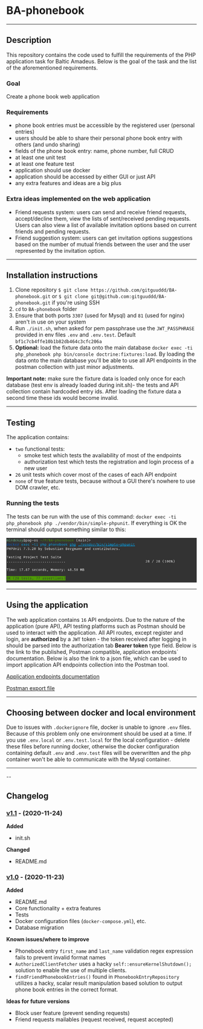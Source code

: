 # BA-phonebook

---

## Description
This repository contains the code used to fulfill the requirements of the PHP application task for Baltic Amadeus. Below is the goal of the task and the list of the aforementioned requirements.

### Goal
Create a phone book web application

### Requirements

- phone book entries must be accessible by the registered user (personal entries)
- users should be able to share their personal phone book entry with others (and undo sharing)
- fields of the phone book entry: name, phone number, full CRUD
- at least one unit test
- at least one feature test
- application should use docker
- application should be accessed by either GUI or just API
- any extra features and ideas are a big plus

### Extra ideas implemented on the web application

- Friend requests system: users can send and receive friend requests, accept/decline them, view the lists of sent/received pending requests.
 Users can also view a list of available invitation options based on current friends and pending requests.
- Friend suggestion system: users can get invitation options suggestions based on the number of mutual friends between the user and the user represented by the invitation option.

---
## Installation instructions

1. Clone repository ```$ git clone https://github.com/gitguuddd/BA-phonebook.git``` or ```$ git clone git@github.com:gitguuddd/BA-phonebook.git``` if you're using SSH
2. ```cd``` to ```BA-phonebook``` folder
3. Ensure that both ports ```3307``` (used for Mysql) and ```81``` (used for nginx) aren't in use on your system
4. Run ```./init.sh```, when asked for pem passphrase use the ```JWT_PASSPHRASE``` provided in env files ```.env``` and ```.env.test```. Default ```bf1c7cb4ffe10b1b82db464c3cfc206a```
5.  **Optional:** load the fixture data onto the main database ```docker exec -ti php_phonebook php bin/console doctrine:fixtures:load```.
 By loading the data onto the main database you'll be able to use all API endpoints in the postman collection with just minor adjustments.

**Important note:** make sure the fixture data is loaded only once for each database (test env is already loaded during init.sh)- the tests and API collection contain hardcoded entry ids. After loading the fixture data a second time these ids would become invalid.

---
## Testing

The application contains:
- ```two``` functional tests:
    - smoke test which tests the availability of most of the endpoints
    - authorization test which tests the registration and login process of a new user
- ```26``` unit tests which cover most of the cases of each API endpoint
- ```none``` of true feature tests, because without a GUI there's nowhere to use DOM crawler, etc.

### Running the tests

The tests can be run with the use of this command: ```docker exec -ti php_phonebook php ./vendor/bin/simple-phpunit```.
 If everything is OK the terminal should output something similar to this:

![testing output](images/testing_output.png)

---

## Using the application

 The web application contains ```16``` API endpoints. Due to the nature of the application (pure API), API testing platforms such as Postman should be used to interact with the application.
 All API routes, except register and login,  are **authorized** by a ```JWT``` token - the token received after logging in should be parsed into the authorization tab **Bearer token** type field. Below is the link to the published, Postman compatible, application endpoints` documentation. Below is also the link to a json file, which can be used to import application API endpoints collection into the Postman tool.

[Application endpoints documentation](https://documenter.getpostman.com/view/5871347/TVewYPtu)

[Postman export file](https://www.dropbox.com/s/mpud0lluo59j7wj/BA-phonebook%20API.postman_collection.json?dl=0)

---

## Choosing between docker and local environment

Due to issues with ```.dockerignore``` file, docker is unable to ignore ```.env``` files. Because of this problem only one environment should be used at a time. 
If you use ```.env.local``` or ```.env.test.local``` for the local configuration - delete these files before running docker, otherwise the docker configuration containing default ```.env``` and ```.env.test``` files will be overwritten and the php container won't be able to communicate with the Mysql container.

---

--

## Changelog

### [v1.1](https://github.com/gitguuddd/BA-phonebook/releases/tag/v1.1) - (2020-11-24)

**Added**
- init.sh

**Changed**
- README.md

### [v1.0](https://github.com/gitguuddd/BA-phonebook/releases/tag/v1.0) - (2020-11-23)

**Added**
- README.md
- Core functionality + extra features
- Tests
- Docker configuration files (```docker-compose.yml```), etc.
- Database migration

**Known issues/where to improve**
- Phonebook entry ```first_name``` and ```last_name``` validation regex expression fails to prevent invalid format names
- ```AuthorizedClientFetcher``` uses a hacky ```self::ensureKernelShutdown();``` solution to enable the use of multiple clients.
- ```findFriendPhonebookEntries()``` found in ```PhonebookEntryRepository``` utilizes a hacky,
 scalar result manipulation based solution to output phone book entries in the correct format.
 
**Ideas for future versions**
- Block user feature (prevent sending requests)
- Friend requests mailables (request received, request accepted)

